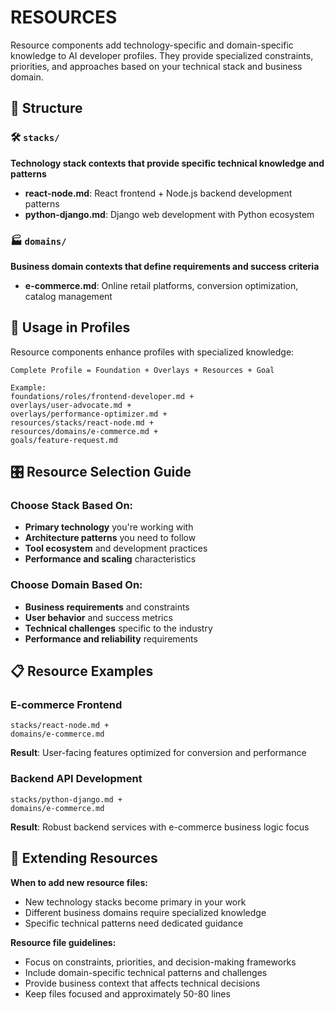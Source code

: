 # RESOURCES

Resource components add technology-specific and domain-specific knowledge to AI developer profiles. They provide specialized constraints, priorities, and approaches based on your technical stack and business domain.

## 📁 Structure

### 🛠️ `stacks/`
**Technology stack contexts that provide specific technical knowledge and patterns**

- **react-node.md**: React frontend + Node.js backend development patterns
- **python-django.md**: Django web development with Python ecosystem

### 🏭 `domains/`
**Business domain contexts that define requirements and success criteria**

- **e-commerce.md**: Online retail platforms, conversion optimization, catalog management

## 🎯 Usage in Profiles

Resource components enhance profiles with specialized knowledge:

```
Complete Profile = Foundation + Overlays + Resources + Goal

Example:
foundations/roles/frontend-developer.md +
overlays/user-advocate.md +
overlays/performance-optimizer.md +
resources/stacks/react-node.md +
resources/domains/e-commerce.md +
goals/feature-request.md
```

## 🎛️ Resource Selection Guide

### Choose Stack Based On:
- **Primary technology** you're working with
- **Architecture patterns** you need to follow
- **Tool ecosystem** and development practices
- **Performance and scaling** characteristics

### Choose Domain Based On:
- **Business requirements** and constraints
- **User behavior** and success metrics
- **Technical challenges** specific to the industry
- **Performance and reliability** requirements

## 📋 Resource Examples

### E-commerce Frontend
```
stacks/react-node.md +
domains/e-commerce.md
```
**Result**: User-facing features optimized for conversion and performance

### Backend API Development
```
stacks/python-django.md +
domains/e-commerce.md
```
**Result**: Robust backend services with e-commerce business logic focus

## 🔄 Extending Resources

**When to add new resource files:**
- New technology stacks become primary in your work
- Different business domains require specialized knowledge
- Specific technical patterns need dedicated guidance

**Resource file guidelines:**
- Focus on constraints, priorities, and decision-making frameworks
- Include domain-specific technical patterns and challenges
- Provide business context that affects technical decisions
- Keep files focused and approximately 50-80 lines

